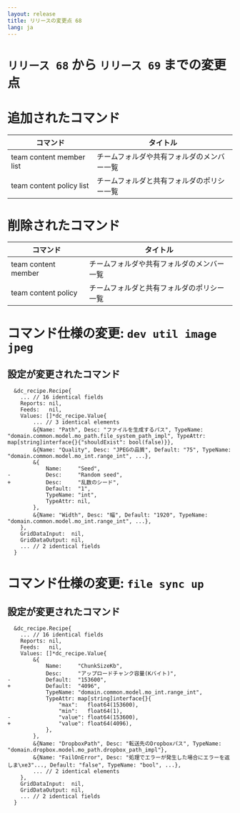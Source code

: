 ```yaml
---
layout: release
title: リリースの変更点 68
lang: ja
---
```


# `リリース 68` から `リリース 69` までの変更点

# 追加されたコマンド


| コマンド                 | タイトル                                   |
|--------------------------|--------------------------------------------|
| team content member list | チームフォルダや共有フォルダのメンバー一覧 |
| team content policy list | チームフォルダと共有フォルダのポリシー一覧 |



# 削除されたコマンド


| コマンド            | タイトル                                   |
|---------------------|--------------------------------------------|
| team content member | チームフォルダや共有フォルダのメンバー一覧 |
| team content policy | チームフォルダと共有フォルダのポリシー一覧 |



# コマンド仕様の変更: `dev util image jpeg`



## 設定が変更されたコマンド


```
  &dc_recipe.Recipe{
  	... // 16 identical fields
  	Reports: nil,
  	Feeds:   nil,
  	Values: []*dc_recipe.Value{
  		... // 3 identical elements
  		&{Name: "Path", Desc: "ファイルを生成するパス", TypeName: "domain.common.model.mo_path.file_system_path_impl", TypeAttr: map[string]interface{}{"shouldExist": bool(false)}},
  		&{Name: "Quality", Desc: "JPEGの品質", Default: "75", TypeName: "domain.common.model.mo_int.range_int", ...},
  		&{
  			Name:     "Seed",
- 			Desc:     "Random seed",
+ 			Desc:     "乱数のシード",
  			Default:  "1",
  			TypeName: "int",
  			TypeAttr: nil,
  		},
  		&{Name: "Width", Desc: "幅", Default: "1920", TypeName: "domain.common.model.mo_int.range_int", ...},
  	},
  	GridDataInput:  nil,
  	GridDataOutput: nil,
  	... // 2 identical fields
  }
```
# コマンド仕様の変更: `file sync up`



## 設定が変更されたコマンド


```
  &dc_recipe.Recipe{
  	... // 16 identical fields
  	Reports: nil,
  	Feeds:   nil,
  	Values: []*dc_recipe.Value{
  		&{
  			Name:     "ChunkSizeKb",
  			Desc:     "アップロードチャンク容量(Kバイト)",
- 			Default:  "153600",
+ 			Default:  "4096",
  			TypeName: "domain.common.model.mo_int.range_int",
  			TypeAttr: map[string]interface{}{
  				"max":   float64(153600),
  				"min":   float64(1),
- 				"value": float64(153600),
+ 				"value": float64(4096),
  			},
  		},
  		&{Name: "DropboxPath", Desc: "転送先のDropboxパス", TypeName: "domain.dropbox.model.mo_path.dropbox_path_impl"},
  		&{Name: "FailOnError", Desc: "処理でエラーが発生した場合にエラーを返しま\xe3"..., Default: "false", TypeName: "bool", ...},
  		... // 2 identical elements
  	},
  	GridDataInput:  nil,
  	GridDataOutput: nil,
  	... // 2 identical fields
  }
```
